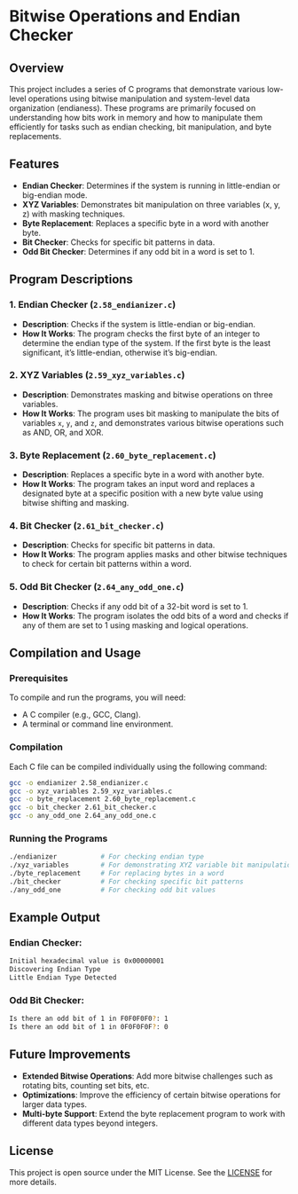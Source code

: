 # Bitwise Operations and Endian Checker

## Overview

This project includes a series of C programs that demonstrate various low-level operations using bitwise manipulation and system-level data organization (endianess). These programs are primarily focused on understanding how bits work in memory and how to manipulate them efficiently for tasks such as endian checking, bit manipulation, and byte replacements.

## Features

- **Endian Checker**: Determines if the system is running in little-endian or big-endian mode.
- **XYZ Variables**: Demonstrates bit manipulation on three variables (x, y, z) with masking techniques.
- **Byte Replacement**: Replaces a specific byte in a word with another byte.
- **Bit Checker**: Checks for specific bit patterns in data.
- **Odd Bit Checker**: Determines if any odd bit in a word is set to 1.

## Program Descriptions

### 1. Endian Checker (`2.58_endianizer.c`)
- **Description**: Checks if the system is little-endian or big-endian.
- **How It Works**: The program checks the first byte of an integer to determine the endian type of the system. If the first byte is the least significant, it’s little-endian, otherwise it’s big-endian.

### 2. XYZ Variables (`2.59_xyz_variables.c`)
- **Description**: Demonstrates masking and bitwise operations on three variables.
- **How It Works**: The program uses bit masking to manipulate the bits of variables `x`, `y`, and `z`, and demonstrates various bitwise operations such as AND, OR, and XOR.

### 3. Byte Replacement (`2.60_byte_replacement.c`)
- **Description**: Replaces a specific byte in a word with another byte.
- **How It Works**: The program takes an input word and replaces a designated byte at a specific position with a new byte value using bitwise shifting and masking.

### 4. Bit Checker (`2.61_bit_checker.c`)
- **Description**: Checks for specific bit patterns in data.
- **How It Works**: The program applies masks and other bitwise techniques to check for certain bit patterns within a word.

### 5. Odd Bit Checker (`2.64_any_odd_one.c`)
- **Description**: Checks if any odd bit of a 32-bit word is set to 1.
- **How It Works**: The program isolates the odd bits of a word and checks if any of them are set to 1 using masking and logical operations.

## Compilation and Usage

### Prerequisites

To compile and run the programs, you will need:
- A C compiler (e.g., GCC, Clang).
- A terminal or command line environment.

### Compilation

Each C file can be compiled individually using the following command:

```bash
gcc -o endianizer 2.58_endianizer.c
gcc -o xyz_variables 2.59_xyz_variables.c
gcc -o byte_replacement 2.60_byte_replacement.c
gcc -o bit_checker 2.61_bit_checker.c
gcc -o any_odd_one 2.64_any_odd_one.c
```

### Running the Programs
```bash
./endianizer           # For checking endian type
./xyz_variables        # For demonstrating XYZ variable bit manipulation
./byte_replacement     # For replacing bytes in a word
./bit_checker          # For checking specific bit patterns
./any_odd_one          # For checking odd bit values
```

## Example Output

### Endian Checker:
```bash
Initial hexadecimal value is 0x00000001
Discovering Endian Type
Little Endian Type Detected
```

### Odd Bit Checker:
```bash
Is there an odd bit of 1 in F0F0F0F0?: 1
Is there an odd bit of 1 in 0F0F0F0F?: 0
```

## Future Improvements

- **Extended Bitwise Operations**: Add more bitwise challenges such as rotating bits, counting set bits, etc.
- **Optimizations**: Improve the efficiency of certain bitwise operations for larger data types.
- **Multi-byte Support**: Extend the byte replacement program to work with different data types beyond integers.

## License

This project is open source under the MIT License. See the [LICENSE](LICENSE) for more details.